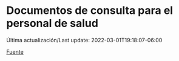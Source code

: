 # Documentos de consulta para el personal de salud

Última actualización/Last update: 2022-03-01T19:18:07-06:00

 [Fuente](https://coronavirus.gob.mx/personal-de-salud/documentos-de-consulta/)
